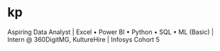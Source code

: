 # kp
Aspiring Data Analyst | Excel • Power BI • Python • SQL • ML (Basic) | Intern @ 360DigitMG, KultureHire | Infosys Cohort 5
